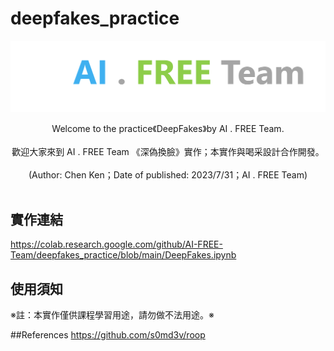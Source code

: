 # deepfakes_practice

![人工智慧 - 自由團隊](https://raw.githubusercontent.com/chenkenanalytic/img/master/af/aifreeteam.png)

<center>Welcome to the practice《DeepFakes》by AI . FREE Team.</center>
<br>
<center>歡迎大家來到 AI . FREE Team 《深偽換臉》實作；本實作與喝采設計合作開發。 </center>
<br>

<center>(Author: Chen Ken；Date of published: 2023/7/31；AI . FREE Team)</center>
<br>

## 實作連結
https://colab.research.google.com/github/AI-FREE-Team/deepfakes_practice/blob/main/DeepFakes.ipynb

## 使用須知
※註：本實作僅供課程學習用途，請勿做不法用途。※

##References
https://github.com/s0md3v/roop

